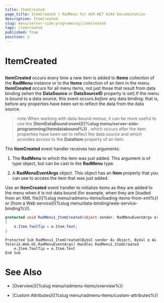 ```yaml
---
title: ItemCreated
page_title: ItemCreated | RadMenu for ASP.NET AJAX Documentation
description: ItemCreated
slug: menu/server-side-programming/itemcreated
tags: itemcreated
published: True
position: 2
---
```


# ItemCreated

## 

**ItemCreated** occurs every time a new item is added to **Items** collection of the **RadMenu** instance or to the **Items** collection of an item in the menu. **ItemCreated** occurs for all menu items, not just those that result from data binding (when the **DataSource** or **DataSourceID** property is set).If the menu is bound to a data source, this event occurs *before* any data binding: that is, before any properties have been set to reflect the data from the data source.

>note When working with data-bound menus, it can be more useful to use the **[ItemDataBound event]({%slug menu/server-side-programming/itemdatabound%})** , which occurs after the item properties have been set to reflect the data source and which provides access to the **DataItem** property of an item.
>


The **ItemCreated** event handler receives two arguments:

1. The **RadMenu** to which the item was just added. This argument is of type object, but can be cast to the **RadMenu** type.

1. A **RadMenuEventArgs** object. This object has an **Item** property that you can use to access the item that was just added.

Use an **ItemCreated** event handler to initialize items as they are added to the menu when it is not data bound (for example, when they are [loaded from an XML file]({%slug menu/radmenu-items/loading-items-from-xml%}) or [from a Web service]({%slug menu/data-binding/web-service-binding%})).



````C#
protected void RadMenu1_ItemCreated(object sender, RadMenuEventArgs e)
{ 
    e.Item.ToolTip = e.Item.Text; 
}
````
````VB.NET
Protected Sub RadMenu1_ItemCreated(ByVal sender As Object, ByVal e As Telerik.Web.UI.RadMenuEventArgs) Handles RadMenu1.ItemCreated
    e.Item.ToolTip = e.Item.Text
End Sub
````


# See Also

 * [Overview]({%slug menu/radmenu-items/overview%})

 * [Custom Attributes]({%slug menu/radmenu-items/custom-attributes%})
